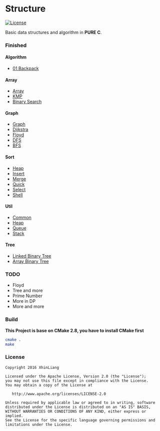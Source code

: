 # Structure
[![License](https://img.shields.io/badge/license-Apache%202-blue.svg)](http://www.apache.org/licenses/LICENSE-2.0)

Basic data structures and algorithm in **PURE C**.

### Finished

#### Algorithm
- [01 Backpack](https://github.com/XhinLiang/Structure/blob/master/algorithm/one_zero_pack.c)

#### Array
- [Array](https://github.com/XhinLiang/Structure/blob/master/array/array.c)
- [KMP](https://github.com/XhinLiang/Structure/blob/master/array/kmp.c)
- [Binary Search](https://github.com/XhinLiang/Structure/blob/master/array/binary_search.c)

#### Graph
- [Graph](https://github.com/XhinLiang/Structure/blob/master/graph/graph.c)
- [Dijkstra](https://github.com/XhinLiang/Structure/blob/master/graph/dijkstra.c)
- [Floyd](https://github.com/XhinLiang/Structure/blob/master/graph/floyd.c)
- [DFS](https://github.com/XhinLiang/Structure/blob/master/graph/dfs.c)
- [BFS](https://github.com/XhinLiang/Structure/blob/master/graph/bfs.c)

#### Sort
- [Heap](https://github.com/XhinLiang/Structure/blob/master/sort/heap_sort.c)
- [Insert](https://github.com/XhinLiang/Structure/blob/master/sort/insert_sort.c)
- [Merge](https://github.com/XhinLiang/Structure/blob/master/sort/merge_sort.c)
- [Quick](https://github.com/XhinLiang/Structure/blob/master/sort/quick_sort.c)
- [Select](https://github.com/XhinLiang/Structure/blob/master/sort/select_sort.c)
- [Shell](https://github.com/XhinLiang/Structure/blob/master/sort/shell_sort.c)

#### Util
- [Common](https://github.com/XhinLiang/Structure/blob/master/util/common.c)
- [Heap](https://github.com/XhinLiang/Structure/blob/master/util/heap.c)
- [Queue](https://github.com/XhinLiang/Structure/blob/master/util/queue.c)
- [Stack](https://github.com/XhinLiang/Structure/blob/master/util/Stack.c)

#### Tree
- [Linked Binary Tree](https://github.com/XhinLiang/Structure/blob/master/tree/linked_tree.c)
- [Array Binary Tree](https://github.com/XhinLiang/Structure/blob/master/tree/array_tree.c)

### TODO
- Floyd
- Tree and more
- Prime Number
- More in DP
- More and more

### Build
**This Project is base on CMake 2.8, you have to install CMake first**

``` bash
cmake .
make
```

### License

    Copyright 2016 XhinLiang

    Licensed under the Apache License, Version 2.0 (the "License");
    you may not use this file except in compliance with the License.
    You may obtain a copy of the License at

       http://www.apache.org/licenses/LICENSE-2.0

    Unless required by applicable law or agreed to in writing, software
    distributed under the License is distributed on an "AS IS" BASIS,
    WITHOUT WARRANTIES OR CONDITIONS OF ANY KIND, either express or implied.
    See the License for the specific language governing permissions and
    limitations under the License.

